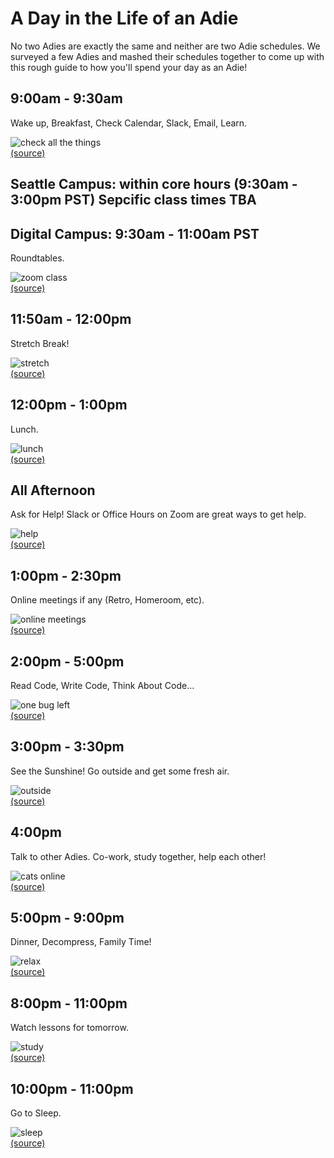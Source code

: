 # A Day in the Life of an Adie

No two Adies are exactly the same and neither are two Adie schedules.  We surveyed a few Adies and mashed their schedules together to come up with this rough guide to how you'll spend your day as an Adie!

## 9:00am - 9:30am

Wake up, Breakfast, Check Calendar, Slack, Email, Learn.

![check all the things](../assets/day_life/check_all_the_things.png)  
[(source)](http://hyperboleandahalf.blogspot.com/2010/06/this-is-why-ill-never-be-adult.html)

## Seattle Campus: within core hours (9:30am - 3:00pm PST) Sepcific class times TBA
## Digital Campus: 9:30am - 11:00am PST

Roundtables.

![zoom class](../assets/day_life/zoom_class_dance.gif)  
[(source)](https://www.vice.com/en/article/n7jaex/dance-church-is-thousands-of-peoples-favorite-quarantine-workout)

## 11:50am - 12:00pm

Stretch Break!

![stretch](../assets/day_life/stretch.jpeg)  
[(source)](https://www.petguide.com/blog/cat/whats-cats-stretching/)

## 12:00pm - 1:00pm

Lunch.

![lunch](../assets/day_life/lunch.gif)  
[(source)](https://giphy.com/gifs/sesamestreet-xT0xeMA62E1XIlup68)

## All Afternoon

Ask for Help!  Slack or Office Hours on Zoom are great ways to get help.

![help](../assets/day_life/help.gif)  
[(source)](https://giphy.com/gifs/schittscreek-schittscreek-pop-poptv-comedy-tv-funny-eugenelevy-danlevy-l0IycEw2wscAQzG6Y)

## 1:00pm - 2:30pm

Online meetings if any (Retro, Homeroom, etc).

![online meetings](../assets/day_life/zoom_class.gif)  
[(source)](https://tenor.com/view/bird-call-zoom-zoom-meeting-video-call-house-party-gif-18994265)

## 2:00pm - 5:00pm

Read Code, Write Code, Think About Code...

![one bug left](../assets/day_life/one_bug_left.png)  
[(source)](https://me.me/i/only-one-bug-left-in-the-code-we-fix-it-21102264)

## 3:00pm - 3:30pm

See the Sunshine!  Go outside and get some fresh air.

![outside](../assets/day_life/outside.jpg)  
[(source)](https://pixabay.com/photos/puppy-run-running-dog-pet-animal-5193507/)

## 4:00pm

Talk to other Adies.  Co-work, study together, help each other!

![cats online](../assets/day_life/cats_online.jpg)  
[(source)](https://unsplash.com/photos/d6n3J882SkM)

## 5:00pm - 9:00pm

Dinner, Decompress, Family Time!

![relax](../assets/day_life/family.gif)  
[(source)](https://giphy.com/gifs/augh-AmQ3y8XsZq9Q4)

## 8:00pm - 11:00pm

Watch lessons for tomorrow.

![study](../assets/day_life/cat_computer.gif)  
[(source)](https://tenor.com/view/computer-cat-working-gif-7817705)

## 10:00pm - 11:00pm

Go to Sleep.

![sleep](../assets/day_life/sleep.jpg)  
[(source)](https://www.boredpanda.com/sleeping-dogs-human-bed/?media_id=214798)
